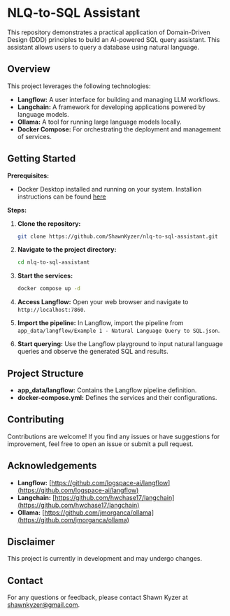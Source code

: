 # NLQ-to-SQL Assistant

This repository demonstrates a practical application of Domain-Driven Design (DDD) principles to build an AI-powered SQL query assistant. This assistant allows users to query a database using natural language.

## Overview

This project leverages the following technologies:

* **Langflow:** A user interface for building and managing LLM workflows.
* **Langchain:** A framework for developing applications powered by language models.
* **Ollama:** A tool for running large language models locally.
* **Docker Compose:** For orchestrating the deployment and management of services.

## Getting Started

**Prerequisites:**

* Docker Desktop installed and running on your system. Installion instructions can be found [here](https://docs.docker.com/get-docker/)

**Steps:**

1. **Clone the repository:**
   ```bash
   git clone https://github.com/ShawnKyzer/nlq-to-sql-assistant.git
   ```

2. **Navigate to the project directory:**
   ```bash
   cd nlq-to-sql-assistant
   ```

3. **Start the services:**
   ```bash
   docker compose up -d
   ```

4. **Access Langflow:**
   Open your web browser and navigate to `http://localhost:7860`.

5. **Import the pipeline:**
   In Langflow, import the pipeline from `app_data/langflow/Example 1 - Natural Language Query to SQL.json`.

6. **Start querying:**
   Use the Langflow playground to input natural language queries and observe the generated SQL and results.

## Project Structure

* **app_data/langflow:** Contains the Langflow pipeline definition.
* **docker-compose.yml:** Defines the services and their configurations.

## Contributing

Contributions are welcome! If you find any issues or have suggestions for improvement, feel free to open an issue or submit a pull request.


## Acknowledgements

* **Langflow:** [https://github.com/logspace-ai/langflow](https://github.com/logspace-ai/langflow)
* **Langchain:** [https://github.com/hwchase17/langchain](https://github.com/hwchase17/langchain)
* **Ollama:** [https://github.com/jmorganca/ollama](https://github.com/jmorganca/ollama)

## Disclaimer

This project is currently in development and may undergo changes.

## Contact

For any questions or feedback, please contact Shawn Kyzer at [shawnkyzer@gmail.com](mailto:shawnkyzer@gmail.com).